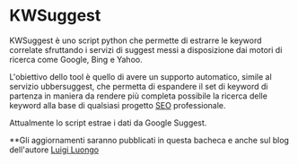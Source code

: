 KWSuggest
=========

KWSuggest è uno script python che permette di estrarre le keyword correlate sfruttando i servizi di suggest messi a disposizione dai motori di ricerca come Google, Bing e Yahoo. 

L'obiettivo dello tool è quello di avere un supporto automatico, simile al servizio ubbersuggest, che  permetta di espandere il set di keyword di partenza in maniera da rendere più completa possibile la ricerca delle keyword alla base di qualsiasi progetto [SEO](http://it.wikipedia.org/wiki/Ottimizzazione_(motori_di_ricerca)) professionale.

Attualmente lo script estrae i dati da Google Suggest. 

**Gli aggiornamenti saranno pubblicati in questa bacheca e anche sul blog dell'autore [Luigi Luongo](http://www.luigiluongo.com/seo-web-marketing) 
